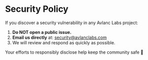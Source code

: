 # Security Policy

If you discover a security vulnerability in any Avlanc Labs project:

1. **Do NOT open a public issue.**
2. **Email us directly** at: security@avlanclabs.com
3. We will review and respond as quickly as possible.

Your efforts to responsibly disclose help keep the community safe 🙏
